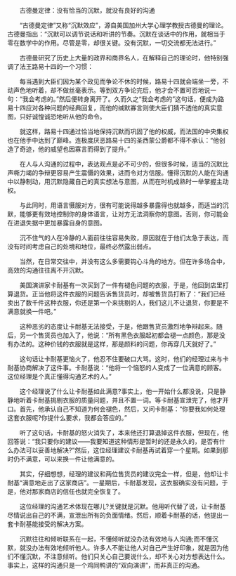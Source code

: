 　　古德曼定律：没有恰当的沉默，就没有良好的沟通

　　“古德曼定律”又称“沉默效应”，源自美国加州大学心理学教授古德曼的理论。古德曼指出：“沉默可以调节说话和听讲的节奏。沉默在谈话中的作用，就相当于零在数学中的作用。尽管是零，却很关键。没有沉默，一切交流都无法进行。”

　　古德曼研究了历史上大量的政界和商界名人，在解释自己的理论时，他特别强调了法王路易十四的一个习惯：

　　每当遇到大臣们因为某个政见而争论不休的时候，路易十四就会端坐一旁，不动声色地听着，却不做丝毫表示。等到双方争论完后，他才会不置可否地说一句：“我会考虑的。”然后便转身离开了。久而久之“我会考虑的”这句话，便成为路易十四应对各种问题的经典回复，而他的缄默寡言则使大臣们猜不透他的真实意图，只好诚惶诚恐地听从他的命令。

　　就这样，路易十四通过恰当地保持沉默而巩固了他的权威，而法国的中央集权也在他手中达到了巅峰。连极度厌恶路易十四的圣西蒙公爵都不得不承认：“他创造了奇迹，他的威望也因寡言而得到了提升。”

　　在人与人沟通的过程中，表达观点是必不可少的，但很多时候，适当的沉默比声嘶力竭的争辩更容易产生震慑的效果，进而令对方信服。懂得沉默的人能在沟通中以静制动，用沉默隐藏自己的真实想法与意图，从而在时机成熟时一举掌握主动权。

　　与此同时，用语言慑服对方，很有可能说得越多暴露得也就越多，而适当的沉默，能够更有效地控制你的身体语言，让对方无法洞察你的意图。否则，你可能会在进退失据中更加暴露自身的意图。

　　沉不住气的人在冷静的人面前往往容易失败，原因就在于他们太急于表达，而没有时间考虑自己的处境和地位，最终必然露出弱点。

　　当然，在日常交往中，并没有这么多需要钩心斗角的地方。但在许多场合中，高效的沟通往往离不开沉默。

　　美国演讲家卡耐基有一次买到了一件有褪色问题的衣服，于是，他回到店里打算退货。正当他将这件衣服的问题告诉售货员时，却被售货员打断了：“我们已经卖出了数千件这种衣服，你还是第一个来挑剔的人，我们这儿不让退货，你要是不满意就换一件吧。”

　　这种恶劣的态度让卡耐基无法接受，于是，他跟售货员激烈地争辩起来。随后，另一个售货员也加入了，他说：“所有黑色衣服起初都会褪一点颜色，那是没有办法的。这种价钱的衣服就是这样，那是颜料的问题，你再穿几天就好了。”

　　这句话让卡耐基更恼火了，他忍不住要破口大骂。这时，他们的经理过来与卡耐基协商解决了这件事。卡耐基说：“他将一个恼怒的人变成了一位满意的顾客。这位经理是个真正懂得沟通艺术的人。”

　　这个经理说了什么让卡耐基如此满意?事实上，他一开始什么都没说，只是静静地听着卡耐基挑剔衣服的质量问题，并且不置一词。等卡耐基宣泄完了，他才开口。首先，他承认自己不知道为何会褪色，然后，又问卡耐基：“你要我如何处理这套衣服呢?你提什么要求，我都会答应的。”

　　听了这句话，卡耐基的怒火消失了，本来他还打算退掉这件衣服，但现在，他回答说：“我只要你的建议——我要知道这种情形是暂时的还是永久的，是否有什么办法可以妥善地解决?”然后，这位经理建议卡耐基再试着穿一个星期。如果到那时仍不满意，可以来换一件让他满意的。

　　其实，仔细想想，经理的建议和两位售货员的建议完全一样，但是，他却让卡耐基“满意地走出了这家商店”。一星期后，卡耐基发现，这衣服确实没有问题，于是，他对那家商店的信任也就完全恢复了。

　　这位经理的沟通艺术体现在哪儿?关键就是沉默。他用听代替了说，让卡耐基尽情说出自己的不满，宣泄出所有的负面情绪。然后，顺着卡耐基的话，他提出一套卡耐基能接受的解决方案。

　　沉默往往和倾听联系在一起，不懂倾听就没办法有效地与人沟通;而不懂沉默，就没办法有效地倾听他人。许多人不能让他人对自己产生好印象，就是因为他们不懂沉默，不注意倾听。他们只关心自己要说什么，却不关心对方想表达什么。事实上，这样的沟通只是一个鸡同鸭讲的“双向演讲”，而非真正的沟通。